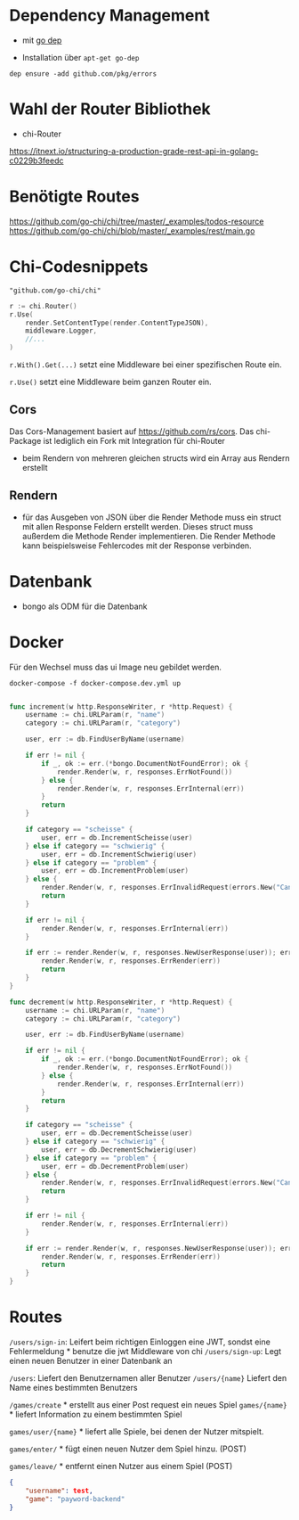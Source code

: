 # Dependency Management
* mit [go dep](https://golang.github.io/dep/)

* Installation über `apt-get go-dep`

```
dep ensure -add github.com/pkg/errors
```

# Wahl der Router Bibliothek
* chi-Router 

https://itnext.io/structuring-a-production-grade-rest-api-in-golang-c0229b3feedc



# Benötigte Routes



https://github.com/go-chi/chi/tree/master/_examples/todos-resource
https://github.com/go-chi/chi/blob/master/_examples/rest/main.go


# Chi-Codesnippets

`"github.com/go-chi/chi"`

```go
r := chi.Router()
r.Use(
    render.SetContentType(render.ContentTypeJSON),
    middleware.Logger,
    //...
)
```

`r.With().Get(...)` setzt eine Middleware bei einer spezifischen Route ein.

`r.Use()` setzt eine Middleware beim ganzen Router ein.

## Cors
Das Cors-Management basiert auf https://github.com/rs/cors. Das chi-Package ist lediglich ein Fork mit Integration für chi-Router

* beim Rendern von mehreren gleichen structs wird ein Array aus Rendern erstellt

## Rendern
* für das Ausgeben von JSON über die Render Methode muss ein struct mit allen Response Feldern erstellt werden. Dieses struct muss außerdem die Methode Render implementieren. Die Render Methode kann beispielsweise Fehlercodes mit der Response verbinden.

# Datenbank
* bongo als ODM für die Datenbank


# Docker

Für den Wechsel muss das ui Image neu gebildet werden.

```
docker-compose -f docker-compose.dev.yml up
```




```go

func increment(w http.ResponseWriter, r *http.Request) {
	username := chi.URLParam(r, "name")
	category := chi.URLParam(r, "category")

	user, err := db.FindUserByName(username)

	if err != nil {
		if _, ok := err.(*bongo.DocumentNotFoundError); ok {
			render.Render(w, r, responses.ErrNotFound())
		} else {
			render.Render(w, r, responses.ErrInternal(err))
		}
		return
	}

	if category == "scheisse" {
		user, err = db.IncrementScheisse(user)
	} else if category == "schwierig" {
		user, err = db.IncrementSchwierig(user)
	} else if category == "problem" {
		user, err = db.IncrementProblem(user)
	} else {
		render.Render(w, r, responses.ErrInvalidRequest(errors.New("Can not find category")))
		return
	}

	if err != nil {
		render.Render(w, r, responses.ErrInternal(err))
	}

	if err := render.Render(w, r, responses.NewUserResponse(user)); err != nil {
		render.Render(w, r, responses.ErrRender(err))
		return
	}
}

func decrement(w http.ResponseWriter, r *http.Request) {
	username := chi.URLParam(r, "name")
	category := chi.URLParam(r, "category")

	user, err := db.FindUserByName(username)

	if err != nil {
		if _, ok := err.(*bongo.DocumentNotFoundError); ok {
			render.Render(w, r, responses.ErrNotFound())
		} else {
			render.Render(w, r, responses.ErrInternal(err))
		}
		return
	}

	if category == "scheisse" {
		user, err = db.DecrementScheisse(user)
	} else if category == "schwierig" {
		user, err = db.DecrementSchwierig(user)
	} else if category == "problem" {
		user, err = db.DecrementProblem(user)
	} else {
		render.Render(w, r, responses.ErrInvalidRequest(errors.New("Can not find category")))
		return
	}

	if err != nil {
		render.Render(w, r, responses.ErrInternal(err))
	}

	if err := render.Render(w, r, responses.NewUserResponse(user)); err != nil {
		render.Render(w, r, responses.ErrRender(err))
		return
	}
}

```



# Routes

`/users/sign-in`: Leifert beim richtigen Einloggen eine JWT, sondst eine Fehlermeldung
    * benutze die jwt Middleware von chi
`/users/sign-up`: Legt einen neuen Benutzer in einer Datenbank an

`/users`: Liefert den Benutzernamen aller Benutzer 
`/users/{name}` Liefert den Name eines bestimmten Benutzers



`/games/create`
    * erstellt aus einer Post request ein neues Spiel
`games/{name}` 
    * liefert Information zu einem bestimmten Spiel

`games/user/{name}`
    * liefert alle Spiele, bei denen der Nutzer mitspielt.



`games/enter/`
    * fügt einen neuen Nutzer dem Spiel hinzu. (POST)

`games/leave/`
    * entfernt einen Nutzer aus einem Spiel (POST)

	
```json
{
	"username": test,
	"game": "payword-backend"
}
```
